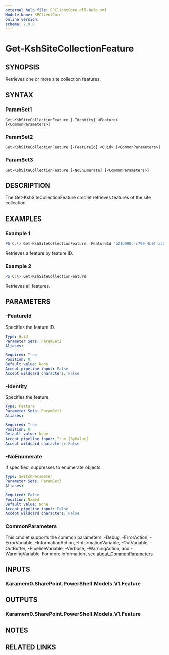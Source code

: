 ```yaml
---
external help file: SPClientCore.dll-help.xml
Module Name: SPClientCore
online version:
schema: 2.0.0
---
```


# Get-KshSiteCollectionFeature

## SYNOPSIS
Retrieves one or more site collection features.

## SYNTAX

### ParamSet1
```
Get-KshSiteCollectionFeature [-Identity] <Feature> [<CommonParameters>]
```

### ParamSet2
```
Get-KshSiteCollectionFeature [-FeatureId] <Guid> [<CommonParameters>]
```

### ParamSet3
```
Get-KshSiteCollectionFeature [-NoEnumerate] [<CommonParameters>]
```

## DESCRIPTION
The Get-KshSiteCollectionFeature cmdlet retrieves features of the site collection.

## EXAMPLES

### Example 1
```powershell
PS C:\> Get-KshSiteCollectionFeature -FeatureId 'b21b090c-c796-4b0f-ac0f-7ef1659c20ae'
```

Retrieves a feature by feature ID.

### Example 2
```powershell
PS C:\> Get-KshSiteCollectionFeature
```

Retrieves all features.

## PARAMETERS

### -FeatureId
Specifies the feature ID.

```yaml
Type: Guid
Parameter Sets: ParamSet2
Aliases:

Required: True
Position: 0
Default value: None
Accept pipeline input: False
Accept wildcard characters: False
```

### -Identity
Specifies the feature.

```yaml
Type: Feature
Parameter Sets: ParamSet1
Aliases:

Required: True
Position: 0
Default value: None
Accept pipeline input: True (ByValue)
Accept wildcard characters: False
```

### -NoEnumerate
If specified, suppresses to enumerate objects.

```yaml
Type: SwitchParameter
Parameter Sets: ParamSet3
Aliases:

Required: False
Position: Named
Default value: None
Accept pipeline input: False
Accept wildcard characters: False
```

### CommonParameters
This cmdlet supports the common parameters: -Debug, -ErrorAction, -ErrorVariable, -InformationAction, -InformationVariable, -OutVariable, -OutBuffer, -PipelineVariable, -Verbose, -WarningAction, and -WarningVariable. For more information, see [about_CommonParameters](http://go.microsoft.com/fwlink/?LinkID=113216).

## INPUTS

### Karamem0.SharePoint.PowerShell.Models.V1.Feature

## OUTPUTS

### Karamem0.SharePoint.PowerShell.Models.V1.Feature

## NOTES

## RELATED LINKS
